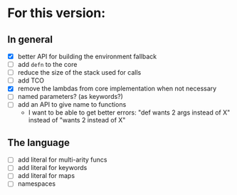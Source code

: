 # For this version:

## In general

  - [x] better API for building the environment fallback
  - [ ] add `defn` to the core
  - [ ] reduce the size of the stack used for calls
  - [ ] add TCO
  - [x] remove the lambdas from core implementation when not necessary
  - [ ] named parameters? (as keywords?)
  - [ ] add an API to give name to functions
    - I want to be able to get better errors:
      "def wants 2 args instead of X" instead of "wants 2 instead of X"

## The language

  - [ ] add literal for multi-arity funcs
  - [ ] add literal for keywords
  - [ ] add literal for maps
  - [ ] namespaces
